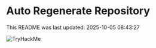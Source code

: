 # Auto Regenerate Repository

This README was last updated: 2025-10-05 08:43:27

 ![TryHackMe](https://tryhackme.com/badge/533634)